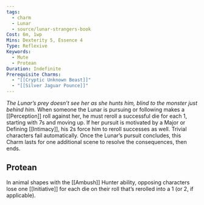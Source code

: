 ```yaml
---
tags:
  - charm
  - Lunar
  - source/lunar-strangers-book
Cost: 6m, 1wp
Mins: Dexterity 5, Essence 4
Type: Reflexive
Keywords:
  - Mute
  - Protean
Duration: Indefinite
Prerequisite Charms:
  - "[[Cryptic Unknown Beast]]"
  - "[[Silver Jaguar Pounce]]"
---
```

*The Lunar’s prey doesn’t see her as she hunts him, blind to the monster just behind him.*
When someone the Lunar is pursuing or following makes a [[Perception]] roll against her, he must reroll a successful die for each 1, starting with 7s and moving up. If her pursuit is motivated by a Major or Defining [[Intimacy]], his 2s force him to reroll successes as well.
Trivial characters fail automatically.
Once the Lunar’s pursuit concludes, this Charm lasts for one additional scene to resolve the consequences, then ends.

## Protean 
In animal shapes with the [[Ambush]] Hunter ability, opposing characters lose one [[Initiative]] for each die on their roll that’s rerolled into a 1 (or 2, if applicable).
